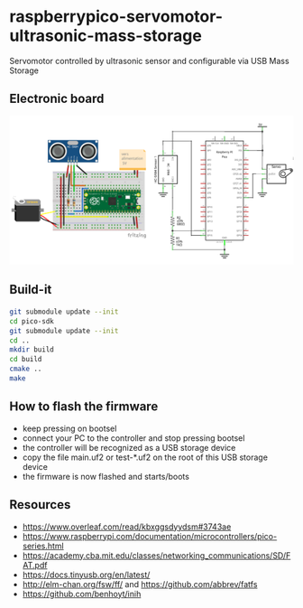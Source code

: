 # raspberrypico-servomotor-ultrasonic-mass-storage
Servomotor controlled by ultrasonic sensor and configurable via USB Mass Storage

## Electronic board

![electronic circuit](img/circuit.png)

## Build-it

```sh
git submodule update --init 
cd pico-sdk
git submodule update --init 
cd ..
mkdir build
cd build
cmake ..
make
```

## How to flash the firmware

- keep pressing on bootsel
- connect your PC to the controller and stop pressing bootsel
- the controller will be recognized as a USB storage device
- copy the file main.uf2 or test-*.uf2 on the root of this USB storage device
- the firmware is now flashed and starts/boots

## Resources

  - https://www.overleaf.com/read/kbxggsdyydsm#3743ae
  - https://www.raspberrypi.com/documentation/microcontrollers/pico-series.html
  - https://academy.cba.mit.edu/classes/networking_communications/SD/FAT.pdf
  - https://docs.tinyusb.org/en/latest/
  - http://elm-chan.org/fsw/ff/ and https://github.com/abbrev/fatfs
  - https://github.com/benhoyt/inih
